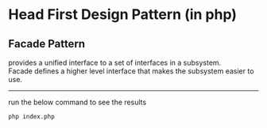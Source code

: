 # Head First Design Pattern (in php)


## Facade Pattern

provides a unified interface to a set of interfaces in a subsystem.  
Facade defines a higher level interface that makes the subsystem easier to use.

----

run the below command to see the results

`php index.php`
